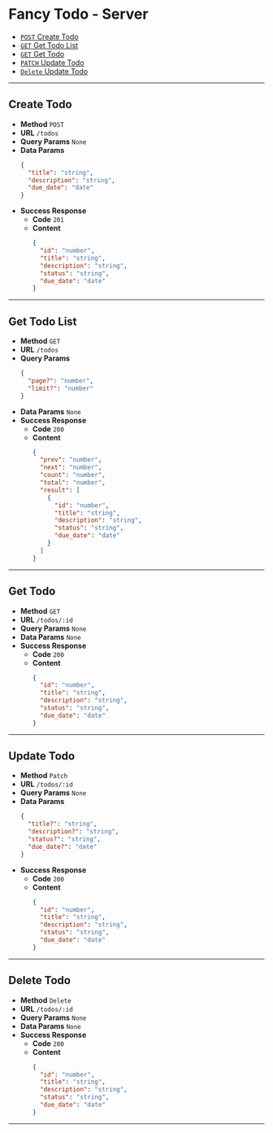 # Fancy Todo - Server

- [`POST` Create Todo](#create-todo)
- [`GET` Get Todo List](#get-todo-list)
- [`GET` Get Todo](#get-todo)
- [`PATCH` Update Todo](#update-todo)
- [`Delete` Update Todo](#delete-todo)

---

## Create Todo

- **Method** `POST`
- **URL** `/todos`
- **Query Params** `None`
- **Data Params**
  ```json
  {
    "title": "string",
    "description": "string",
    "due_date": "date"
  }
  ```
- **Success Response**
  - **Code** `201`
  - **Content**
    ```json
    {
      "id": "number",
      "title": "string",
      "description": "string",
      "status": "string",
      "due_date": "date"
    }
    ```

---

## Get Todo List

- **Method** `GET`
- **URL** `/todos`
- **Query Params**
  ```json
  {
    "page?": "number",
    "limit?": "number"
  }
  ```
- **Data Params** `None`
- **Success Response**
  - **Code** `200`
  - **Content**
    ```json
    {
      "prev": "number",
      "next": "number",
      "count": "number",
      "total": "number",
      "result": [
        {
          "id": "number",
          "title": "string",
          "description": "string",
          "status": "string",
          "due_date": "date"
        }
      ]
    }
    ```

---

## Get Todo

- **Method** `GET`
- **URL** `/todos/:id`
- **Query Params** `None`
- **Data Params** `None`
- **Success Response**
  - **Code** `200`
  - **Content**
    ```json
    {
      "id": "number",
      "title": "string",
      "description": "string",
      "status": "string",
      "due_date": "date"
    }
    ```

---

## Update Todo

- **Method** `Patch`
- **URL** `/todos/:id`
- **Query Params** `None`
- **Data Params**
  ```json
  {
    "title?": "string",
    "description?": "string",
    "status?": "string",
    "due_date?": "date"
  }
  ```
- **Success Response**
  - **Code** `200`
  - **Content**
    ```json
    {
      "id": "number",
      "title": "string",
      "description": "string",
      "status": "string",
      "due_date": "date"
    }
    ```

---

## Delete Todo

- **Method** `Delete`
- **URL** `/todos/:id`
- **Query Params** `None`
- **Data Params** `None`
- **Success Response**
  - **Code** `200`
  - **Content**
    ```json
    {
      "id": "number",
      "title": "string",
      "description": "string",
      "status": "string",
      "due_date": "date"
    }
    ```

---
